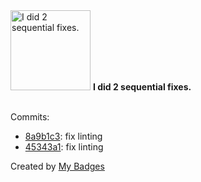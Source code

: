 <img src="https://my-badges.github.io/my-badges/fix-2.png" alt="I did 2 sequential fixes." title="I did 2 sequential fixes." width="128">
<strong>I did 2 sequential fixes.</strong>
<br><br>

Commits:

- <a href="https://github.com/noredistribution/openmgmt/commit/8a9b1c3668f19367dbae00884c4ec1cfac761503">8a9b1c3</a>: fix linting
- <a href="https://github.com/noredistribution/openmgmt/commit/45343a17e5e07313213cf497f6a5a152b6a9c75c">45343a1</a>: fix linting


Created by <a href="https://github.com/my-badges/my-badges">My Badges</a>